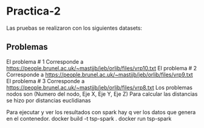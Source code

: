 # Practica-2
Las pruebas se realizaron con los siguientes datasets:
## Problemas
El problema # 1 Corresponde a https://people.brunel.ac.uk/~mastjjb/jeb/orlib/files/vrp10.txt
El problema # 2 Corresponde a https://people.brunel.ac.uk/~mastjjb/jeb/orlib/files/vrp9.txt
El problema # 3 Corresponde a https://people.brunel.ac.uk/~mastjjb/jeb/orlib/files/vrp8.txt
Los problemas nodos son (Numero del nodo, Eje X, Eje Y, Eje Z) Para calcular las distancias se hizo por distancias euclidianas

Para ejecutar y ver los resultados con spark hay q ver los datos que genera en el contenedor. 
docker build -t tsp-spark .
docker run tsp-spark
